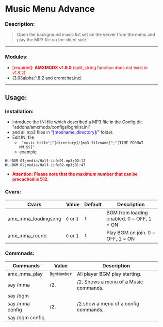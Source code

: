 # Music Menu Advance
### Description:
>Open the background music list set on the server from the menu and play the MP3 file on the client side.
---
### Modules:
- <font color="red">[required]: **AMXMODX v1.9.0**  (split_string function does not exist in v1.8.2)</font>
- (3.03alpha:1.8.2 and cromchat.inc)

---
## Usage:
### Installation:
- Introduce the INI file which described a MP3 file in the Config dir. "addons/amxmodx/configs/bgmlist.ini"
- and all mp3 files in <font color="blue">"[modname_directory]/"</font> folder.
- Edit INI file
	- ``` "music title";"[directory]/[mp3 filename]";"[TIME FORMAT MM:SS]"```
	- example: 
```
HL-BGM 01;media/Half-Life01.mp3;02:12
HL-BGM 02;media/Half-Life02.mp3;01:47
```
- <font color="red">**Attention: Please note that the maximum number that can be precached is 512.**</font>

### Cvars:
| Cvars | Value | Default | Description |
|-------|-------|---------|-------------|
| amx_mma_loadingsong | `0` or `1` | `1` | BGM from loading enabled. 0 = OFF, 1 = ON |
| amx_mma_round | `0` or `1` | `1` | Play BGM on join. 0 = OFF, 1 = ON |

### Commnads:
| Commands | Value | Description |
|----------|-------|-------------|
| amx_mma_play | `BgmNumber` | All player BGM play starting. |
| say /mma |/2. |/2. Shows a menu of a Music commands.
| say /bgm |
| say /mma config |/2. |/2.show a menu of a config commands.
| say /bgm config |
